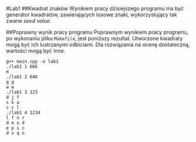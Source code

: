 #Lab1
##Kwadrat znaków
Wynikiem pracy dzisiejszego programu ma być generator kwadratów, zawierających losowe znaki, wykorzystujący tak zwane *seed value*.

##Poprawny wynik pracy programu
Poprawnym wynikiem pracy programu, po wykonaniu pliku `Makefile`, jest poniższy rezultat. Utworzone kwadraty mogą być ich lustrzanymi odbiciami. Dla rozwiązania na ocenę dostateczną, wartości mogą być inne.

	g++ main.cpp -o lab1
	./lab1 1 666
	m
	./lab1 2 646
	g g
	w w
	./lab1 3 123
	d j f
	s k a
	c c l
	./lab1 4 1234
	l f n r
	d e u d
	e p i c
	d v q n